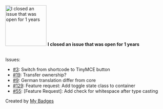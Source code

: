 <img src="https://github.com/my-badges/my-badges/blob/master/src/all-badges/old-issue/old-issue-1.png?raw=true" alt="I closed an issue that was open for 1 years" title="I closed an issue that was open for 1 years" width="128">
<strong>I closed an issue that was open for 1 years</strong>
<br><br>

Issues:

- <a href="https://github.com/nabtron/clearboth/issues/3">#3</a>: Switch from shortcode to TinyMCE button
- <a href="https://github.com/TimPerry/acf-post-type-selector/issues/19">#19</a>: Transfer ownership?
- <a href="https://github.com/brightnucleus/custom-content/issues/9">#9</a>: German translation differ from core
- <a href="https://github.com/ahmedkaludi/Easy-Table-of-Contents/issues/129">#129</a>: Feature request: Add toggle state class to container
- <a href="https://github.com/inpsyde/php-coding-standards/issues/55">#55</a>: [Feature Request]: Add check for whitespace after type casting


Created by <a href="https://github.com/my-badges/my-badges">My Badges</a>